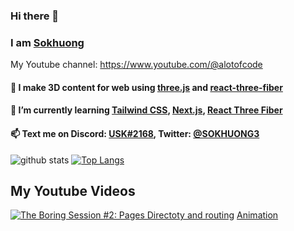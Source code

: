 ### Hi there 👋
### I am [Sokhuong](https://twitter.com/SOKHUONG3)
 My Youtube channel: https://www.youtube.com/@alotofcode
####  🔭 I make 3D content for web using [three.js](https://threejs.org/) and [react-three-fiber](https://docs.pmnd.rs/react-three-fiber/getting-started/introduction)
#### 🌱 I’m currently learning [Tailwind CSS](https://tailwindcss.com/), [Next.js](https://nextjs.org/), [React Three Fiber](https://docs.pmnd.rs/react-three-fiber/getting-started/introduction)
#### 📫 Text me on Discord: [USK#2168](https://discord.com/users/696698615493820478), Twitter: [@SOKHUONG3](https://twitter.com/SOKHUONG3)
![github stats](https://github-readme-stats.vercel.app/api?username=sokhuong-uon&theme=tokyonight&show_icons=true)
[![Top Langs](https://github-readme-stats.vercel.app/api/top-langs/?username=sokhuong-uon&layout=compact&langs_count=10&theme=tokyonight)](https://github.com/anuraghazra/github-readme-stats)

## My Youtube Videos

[![The Boring Session #2: Pages Directoty and routing](https://img.youtube.com/vi/nvN0SCvLer8/0.jpg)](https://www.youtube.com/watch?v=nvN0SCvLer8)
[Animation](https://youtube.com/shorts/hW4rycwuLUw?feature=share)

